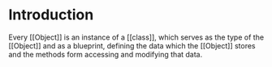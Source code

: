 # Introduction 
Every [[Object]] is an instance of a [[class]], which serves as the type of the [[Object]] and as a blueprint, defining the data which the [[Object]] stores and the  methods form accessing and modifying that data.
